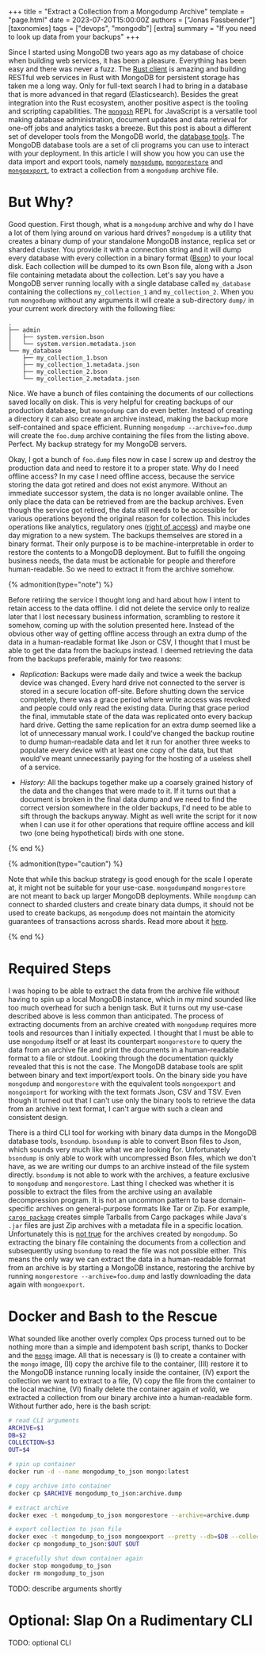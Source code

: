 +++
title = "Extract a Collection from a Mongodump Archive"
template = "page.html"
date = 2023-07-20T15:00:00Z
authors = ["Jonas Fassbender"]
[taxonomies]
tags = ["devops", "mongodb"]
[extra]
summary = "If you need to look up data from your backups"
+++

Since I started using MongoDB two years ago as my database of choice
when building web services, it has been a pleasure.
Everything has been easy and there was never a fuzz.
The [Rust client](https://crates.io/crates/mongodb) is amazing and building 
RESTful web services in Rust with MongoDB for persistent storage has taken me a 
long way.
Only for full-text search I had to bring in a database that is more
advanced in that regard (Elasticsearch).
Besides the great integration into the Rust ecosystem, another positive aspect 
is the tooling and scripting capabilities.
The [`mongosh`](https://www.mongodb.com/docs/mongodb-shell/) REPL for 
JavaScript is a versatile tool making database administration, document updates
and data retrieval for one-off jobs and analytics tasks a breeze.
But this post is about a different set of developer tools from the MongoDB world,
the [database tools](https://www.mongodb.com/docs/database-tools/).
The MongoDB database tools are a set of cli programs you can use to interact
with your deployment.
In this article I will show you how you can use the data import and export tools, 
namely [`mongodump`](https://www.mongodb.com/docs/database-tools/mongodump/),
[`mongorestore`](https://www.mongodb.com/docs/database-tools/mongorestore/) and 
[`mongoexport`](https://www.mongodb.com/docs/database-tools/mongoexport/), to 
extract a collection from a `mongodump` archive file.

# But Why?

Good question.
First though, what is a `mongodump` archive and why do I have a lot of them lying
around on various hard drives?
`mongodump` is a utility that creates a binary dump of your standalone MongoDB
instance, replica set or sharded cluster.
You provide it with a connection string and it will dump every database with 
every collection in a binary format ([Bson](https://www.mongodb.com/basics/bson)) 
to your local disk.
Each collection will be dumped to its own Bson file, along with a Json file
containing metadata about the collection.
Let's say you have a MongoDB server running locally with a single database
called `my_database` containing the collections `my_collection_1` and 
`my_collection_2`.
When you run `mongodbump` without any arguments it will create a sub-directory 
`dump/` in your current work directory with the following files:

```
.
├── admin
│   ├── system.version.bson
│   └── system.version.metadata.json
└── my_database
    ├── my_collection_1.bson
    ├── my_collection_1.metadata.json
    ├── my_collection_2.bson
    └── my_collection_2.metadata.json
```

Nice. We have a bunch of files containing the documents of our collections
saved locally on disk.
This is very helpful for creating backups of our production database, but
`mongodump` can do even better.
Instead of creating a directory it can also create an archive instead, making
the backup more self-contained and space efficient.
Running `mongodump --archive=foo.dump` will create the `foo.dump` archive
containing the files from the listing above.
Perfect. My backup strategy for my MongoDB servers.

Okay, I got a bunch of `foo.dump` files now in case I screw up and destroy
the production data and need to restore it to a proper state.
Why do I need offline access?
In my case I need offline access, because the service storing the data got 
retired and does not exist anymore.
Without an immediate successor system, the data is no longer available online.
The only place the data can be retrieved from are the backup archives.
Even though the service got retired, the data still needs to be accessible 
for various operations beyond the original reason for collection.
This includes operations like analytics, regulatory ones 
([right of access](https://gdpr-info.eu/art-15-gdpr/)) and maybe one day 
migration to a new system.
The backups themselves are stored in a binary format.
Their only purpose is to be machine-interpretable in order to restore the
contents to a MongoDB deployment.
But to fulfill the ongoing business needs, the data must be actionable
for people and therefore human-readable.
So we need to extract it from the archive somehow.

{% admonition(type="note") %}

Before retiring the service I thought long and hard about how I intent to 
retain access to the data offline.
I did not delete the service only to realize later that I lost necessary business 
information, scrambling to restore it somehow, coming up with the solution 
presented here.
Instead of the obvious other way of getting offline access through an extra dump 
of the data in a human-readable format like Json or CSV, I thought that I 
must be able to get the data from the backups instead.
I deemed retrieving the data from the backups preferable, mainly for two 
reasons:

* *Replication:* Backups were made daily and twice a week the backup device was 
  changed.
  Every hard drive not connected to the server is stored in a secure location
  off-site. 
  Before shutting down the service completely, there was a grace period where 
  write access was revoked and people could only read the existing data.
  During that grace period the final, immutable state of the data was replicated 
  onto every backup hard drive.
  Getting the same replication for an extra dump seemed like a lot of unnecessary
  manual work. 
  I could've changed the backup routine to dump human-readable data and
  let it run for another three weeks to populate every device with at least one
  copy of the data, but that would've meant unnecessarily paying for the hosting 
  of a useless shell of a service.
 
* *History:*  All the backups together make up a coarsely grained history of 
  the data and the changes that were made to it.
  If it turns out that a document is broken in the final data dump and we need 
  to find the correct version somewhere in the older backups, I'd need to be 
  able to sift through the backups anyway.
  Might as well write the script for it now when I can use it for other
  operations that require offline access and kill two (one being hypothetical) 
  birds with one stone.
  
{% end %}

{% admonition(type="caution") %}

Note that while this backup strategy is good enough for the scale I operate
at, it might not be suitable for your use-case.
`mongodump`and `mongorestore` are not meant to back up larger MongoDB deployments.
While `mongdump` can connect to sharded clusters and create binary data dumps,
it should not be used to create backups, as `mongodump` does not maintain the
atomicity guarantees of transactions across shards.
Read more about it 
[here](https://www.mongodb.com/docs/manual/core/backups/#std-label-backup-with-mongodump).

{% end %}

# Required Steps

I was hoping to be able to extract the data from the archive file without
having to spin up a local MongoDB instance, which in my mind sounded like too
much overhead for such a benign task. 
But it turns out my use-case described above is less common than anticipated.
The process of extracting documents from an archive created with `mongodump` 
requires more tools and resources than I initially expected.
I thought that I must be able to use `mongodump` itself or at least its 
counterpart `mongorestore` to query the data from an archive file and print the 
documents in a human-readable format to a file or stdout.
Looking through the documentation quickly revealed that this is not the case.
The MongoDB database tools are split between binary and text import/export 
tools.
On the binary side you have `mongodump` and `mongorestore` with the equivalent 
tools `mongoexport` and `mongoimport` for working with the text formats Json,
CSV and TSV.
Even though it turned out that I can't use only the binary tools to retrieve the 
data from an archive in text format, I can't argue with such a clean and 
consistent design.

There is a third CLI tool for working with binary data dumps in the MongoDB 
database tools, `bsondump`.
`bsondump` is able to convert Bson files to Json, which sounds very much like 
what we are looking for.
Unfortunately `bsondump` is only able to work with uncompressed Bson files,
which we don't have, as we are writing our dumps to an archive instead of the
file system directly.
`bsondump` is not able to work with the archives, a feature exclusive to 
`mongodump` and `mongorestore`.
Last thing I checked was whether it is possible to extract the files from the
archive using an available decompression program.
It is not an uncommon pattern to base domain-specific archives on general-purpose
formats like Tar or Zip.
For example, [`cargo package`](https://doc.rust-lang.org/cargo/commands/cargo-package.html)
creates simple Tarballs from Cargo packages while Java's `.jar` files are
just Zip archives with a metadata file in a specific location.
Unfortunately this is [not true](https://stackoverflow.com/a/56519349/20665825) 
for the archives created by `mongodump`.
So extracting the binary file containing the documents from a collection and
subsequently using `bsondump` to read the file was not possible either.
This means the only way we can extract the data in a human-readable format from
an archive is by starting a MongoDB instance, restoring the archive by running
`mongorestore --archive=foo.dump` and lastly downloading the data again with
`mongoexport`.

# Docker and Bash to the Rescue

What sounded like another overly complex Ops process turned out to be nothing
more than a simple and idempotent bash script, thanks to Docker and the 
[`mongo`](https://hub.docker.com/_/mongo) image.
All that is necessary is (I) to create a container with the `mongo` image,
(II) copy the archive file to the container, (III) restore it to the MongoDB 
instance running locally inside the container, (IV) export the collection
we want to extract to a file, (V) copy the file from the container to the local 
machine, (VI) finally delete the container again *et voilà*, we extracted a 
collection from our binary archive into a human-readable form.
Without further ado, here is the bash script:

```bash
# read CLI arguments 
ARCHIVE=$1
DB=$2
COLLECTION=$3
OUT=$4

# spin up container
docker run -d --name mongodump_to_json mongo:latest

# copy archive into container
docker cp $ARCHIVE mongodump_to_json:archive.dump

# extract archive
docker exec -t mongodump_to_json mongorestore --archive=archive.dump

# export collection to json file
docker exec -t mongodump_to_json mongoexport --pretty --db=$DB --collection=$COLLECTION -o=$OUT
docker cp mongodump_to_json:$OUT $OUT

# gracefully shut down container again
docker stop mongodump_to_json
docker rm mongodump_to_json
```

TODO: describe arguments shortly

# Optional: Slap On a Rudimentary CLI 

TODO: optional CLI
